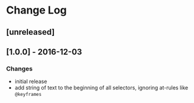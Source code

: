 # Change Log
## [unreleased]
## [1.0.0] - 2016-12-03
### Changes
- initial release
- add string of text to the beginning of all selectors, ignoring at-rules like `@keyframes`
